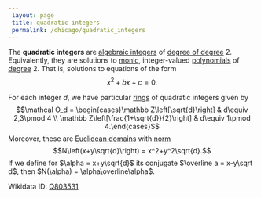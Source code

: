 ```yaml
---
 layout: page
 title: quadratic integers
 permalink: /chicago/quadratic_integers
---
```

The **quadratic integers** are [algebraic integers](https://mathgloss.github.io/MathGloss/chicago/algebraic_integer) of [degree of degree](https://mathgloss.github.io/MathGloss/chicago/degree_of_##################degree) 2. Equivalently, they are solutions to [monic](https://mathgloss.github.io/MathGloss/chicago/monic_polynomial), integer-valued [polynomials](https://mathgloss.github.io/MathGloss/chicago/polynomial_ring) of [degree](https://mathgloss.github.io/MathGloss/chicago/degree_of_polynomial) 2. That is, solutions to equations of the form $$x^2+bx+c=0.$$ 

For each integer $d$, we have particular [rings](https://mathgloss.github.io/MathGloss/chicago/ring) of quadratic integers given by $$\mathcal O_d = \begin{cases}\mathbb Z\left[\sqrt{d}\right] & d\equiv 2,3\pmod 4 \\ \mathbb Z\left[\frac{1+\sqrt{d}}{2}\right] & d\equiv 1\pmod 4.\end{cases}$$ Moreover, these are [Euclidean domains](https://mathgloss.github.io/MathGloss/chicago/Euclidean_domain) with [norm](https://mathgloss.github.io/MathGloss/chicago/ring_norm) $$N\left(x+y\sqrt{d}\right) = x^2+y^2\sqrt{d}.$$ If we define for $\alpha = x+y\sqrt{d}$ its conjugate $\overline a = x-y\sqrt d$, then $N(\alpha) = \alpha\overline\alpha$. 

Wikidata ID: [Q803531](https://www.wikidata.org/wiki/Q803531)